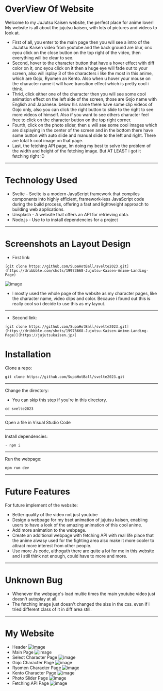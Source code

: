 # OverView Of Website
Welcome to my JuJutsu Kaisen website, the perfect place for anime lover! My website is all about the jujutsu kaisen, with lots of pictures and videos to look at. 
- First of all, you enter to the main page then you will see a intro of the JuJutsu Kaisen video from youtube and the back ground are blur, onc eyou click on the close button on the top right of the video, then everything will be clear to see.
- Second, hover to the character button that have a hover effect with diff color on it, onc eyou click on it then a huge eye will fade out to your screen, also will isplay 3 of the characters i like the most in this anime, which are Gojo, Ryomen an Kento. Also when u hover your mouse on the character name it will have transition effect which is pretty cool i think.
- Thrid, click either one of the character then you will see some cool animation effect on the left side of the screen, those are Gojo name with English and Japanese. below his name there have some clip videos of Gojo only, also you can click the right button to slide to the right to see more videos of himself. Also if you want to see others character feel free to click on the character button on the top right corner.
- Fourth, click on the photo slider, then u will see some cool images which are displaying in the center of the screen and in the bottom there have some button with auto slide and manual slide to the left and right. There are total 5 cool image on that page.
- Last, the fetching API page, Im doing my best to solve the problem of the width and height of the fetching image. But AT LEAST i got it fetching right :D
- - - -
# Technology Used
- Svelte - Svelte is a modern JavaScript framework that compiles components into highly efficient, framework-less JavaScript code during the build process, offering a fast and lightweight approach to building web applications.
- Unsplash - A website that offers an API for retrieving data.
- Node.js - Use to to install dependencies for a project
- - - -
# Screenshots an Layout Design
- First link:
```
[git clone https://github.com/SupaHotBall/svelte2023.git](https://dribbble.com/shots/19973668-Jujutsu-Kaisen-Anime-Landing-Page)
```
![image](https://github.com/SupaHotBall/svelte2023/assets/131924656/383d0879-7077-4280-b29d-19cf203e05b1)
- I mostly used the whole page of the website as my character pages, like the character name, video clips and color. Because i found out this is really cool so i decide to use this as my layout.
- - - -
- Second link:
```
[git clone https://github.com/SupaHotBall/svelte2023.git](https://dribbble.com/shots/19973668-Jujutsu-Kaisen-Anime-Landing-Page)](https://jujutsukaisen.jp/)
```

# Installation
Clone a repo:
```
git clone https://github.com/SupaHotBall/svelte2023.git
```
- - - -
Change the directory:
- You can skip this step if you're in this directory.
```
cd svelte2023
```
- - - -
Open a file in Visual Studio Code
- - - -
Install dependencies:
```
- npm i
```
- - - -
Run the webpage:
```
npm run dev
```
- - - -
# Future Features
For future implement of the website:
- Better quality of the video not just youtube
- Design a webpage for my bset animation of jujutsu kaisen, enabling users to have a look of the amazing animation of this cool anime.
- Add more animation to the webpage.
- Create an additional webpage with fetching API with real life place that the anime alwasy used for the fighting area also make it more cooler to attract more interest from other people.
- Use more Js code, althoguth there are quite a lot for me in this website and i still think not enough, could have to more and more.
- - - -
# Unknown Bug
- Whenever the webpage's load multie times the main youtube video just doesn't autoplay at all.
- The fetching image just doesn't changed the size in the css. even if i tried different class of it in diff area still.
- - - -
# My Website
- Header
![image](https://github.com/SupaHotBall/svelte2023/assets/131924656/9fd1f2b5-8e2b-4841-b8a3-1ecba58cb642)
- Main Page
![image](https://github.com/SupaHotBall/svelte2023/assets/131924656/bd040ab7-3070-435b-b786-ed20c002df4e)
- Select Character Page
![image](https://github.com/SupaHotBall/svelte2023/assets/131924656/56734684-4bc3-4e6c-8786-bc3ccd6bf1ff)
- Gojo Character Page
![image](https://github.com/SupaHotBall/svelte2023/assets/131924656/a33f3a4f-43d9-486e-a9d6-1fc5dd83c5f1)
- Ryomen Character Page
![image](https://github.com/SupaHotBall/svelte2023/assets/131924656/f07eeb90-1380-4a82-a4e5-d507f3cb8cb2)
- Kento Character Page
![image](https://github.com/SupaHotBall/svelte2023/assets/131924656/6e164fc4-64f0-4a0e-82a6-be6c43ce780f)
- Photo Slider Page
![image](https://github.com/SupaHotBall/svelte2023/assets/131924656/ff9ee28c-8a84-44c8-955d-5ac8e9319bdd)
- Fetching API Page
![image](https://github.com/SupaHotBall/svelte2023/assets/131924656/6b79c557-0c00-4338-a60a-5c9db07c286f)




 
 
